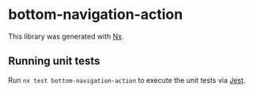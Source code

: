 # bottom-navigation-action

This library was generated with [Nx](https://nx.dev).

## Running unit tests

Run `nx test bottom-navigation-action` to execute the unit tests via [Jest](https://jestjs.io).
